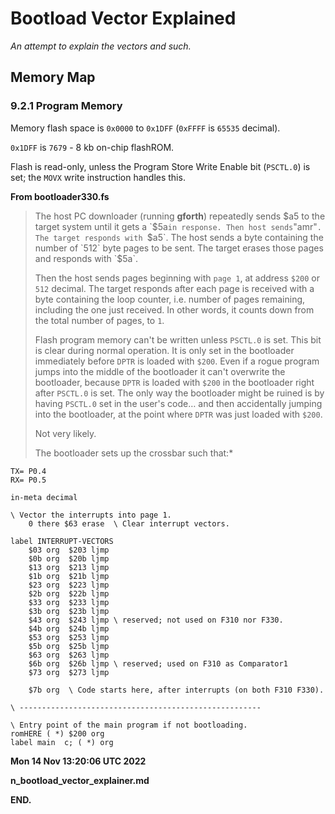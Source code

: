 # Bootload Vector Explained

*An attempt to explain the vectors and such.*

## Memory Map

### 9.2.1 Program Memory

Memory flash space is `0x0000` to `0x1DFF`  (`0xFFFF` is `65535` decimal).

`0x1DFF` is `7679` - 8 kb on-chip flashROM.

Flash is read-only, unless the Program Store Write Enable bit
(`PSCTL.0`) is set; the `MOVX` write instruction handles this.


**From bootloader330.fs**

> The host PC downloader (running **gforth**) repeatedly sends $a5 to
> the target system until it gets a `$5a` in response. Then host sends
> `"amr"`. The target responds with `$a5`. The host sends a byte containing
> the number of `512` byte pages to be sent. The target erases those
> pages and responds with `$5a`.
> 
> Then the host sends pages beginning with `page 1`, at address `$200`
> or `512` decimal. The target responds after each page is received
> with a byte containing the loop counter, i.e. number of pages remaining,
> including the one just received. In other words, it counts down from
> the total number of pages, to `1`.
>
> Flash program memory can't be written unless `PSCTL.0` is set. This
> bit is clear during normal operation. It is only set in the bootloader
> immediately before `DPTR` is loaded with `$200`. Even if a rogue
> program jumps into the middle of the bootloader it can't overwrite
> the bootloader, because `DPTR` is loaded with `$200` in the
> bootloader right after `PSCTL.0` is set. The only way the bootloader
> might be ruined is by having `PSCTL.0` set in the user's code&hellip;
> and then accidentally jumping into the bootloader, at the point where
> `DPTR` was just loaded with `$200`.
> 
> Not very likely.
>
> The bootloader sets up the crossbar such that:*

    TX= P0.4
    RX= P0.5

```
in-meta decimal

\ Vector the interrupts into page 1.
	0 there $63 erase  \ Clear interrupt vectors.

label INTERRUPT-VECTORS
	$03 org  $203 ljmp
	$0b org  $20b ljmp
	$13 org  $213 ljmp
	$1b org  $21b ljmp
	$23 org  $223 ljmp
	$2b org  $22b ljmp
	$33 org  $233 ljmp
	$3b org  $23b ljmp
	$43 org  $243 ljmp \ reserved; not used on F310 nor F330.
	$4b org  $24b ljmp
	$53 org  $253 ljmp
	$5b org  $25b ljmp
	$63 org  $263 ljmp
	$6b org  $26b ljmp \ reserved; used on F310 as Comparator1
	$73 org  $273 ljmp

	$7b org  \ Code starts here, after interrupts (on both F310 F330).

\ ------------------------------------------------------

\ Entry point of the main program if not bootloading.
romHERE ( *) $200 org
label main  c; ( *) org
```

<!--
`1234567890123456789012345678901234567890123456789012345678901234567..]..345`
-->

**Mon 14 Nov 13:20:06 UTC 2022**

**n_bootload_vector_explainer.md**

**END.**
